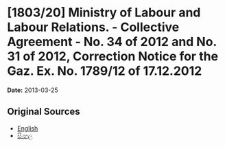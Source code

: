 # [1803/20] Ministry of Labour and Labour Relations. - Collective Agreement - No. 34 of 2012 and No. 31 of 2012, Correction Notice for the Gaz. Ex. No. 1789/12 of 17.12.2012

**Date:** 2013-03-25

## Original Sources

- [English](https://documents.gov.lk/view/extra-gazettes/2013/3/1803-20_E.pdf)
- [සිංහල](https://documents.gov.lk/view/extra-gazettes/2013/3/1803-20_S.pdf)
